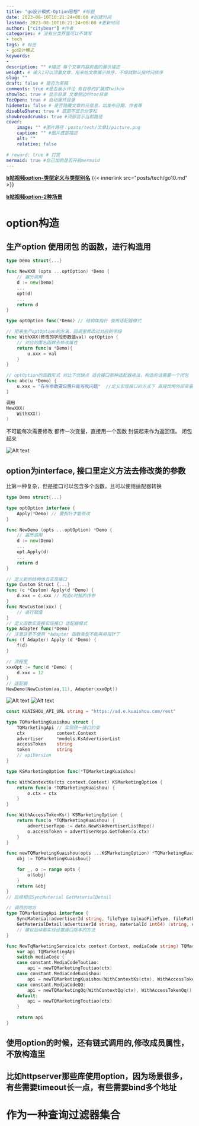 ```yaml
---
title: "go设计模式-Option思想" #标题
date: 2023-08-10T10:21:24+08:00 #创建时间
lastmod: 2023-08-10T10:21:24+08:00 #更新时间
author: ["citybear"] #作者
categories: # 没有分类界面可以不填写
- tech
tags: # 标签
- go设计模式
keywords: 
- 
description: "" #描述 每个文章内容前面的展示描述
weight: # 输入1可以顶置文章，用来给文章展示排序，不填就默认按时间排序
slug: ""
draft: false # 是否为草稿
comments: true #是否展示评论 有自带的扩展成twikoo
showToc: true # 显示目录 文章侧边栏toc目录
TocOpen: true # 自动展开目录
hidemeta: false # 是否隐藏文章的元信息，如发布日期、作者等
disableShare: true # 底部不显示分享栏
showbreadcrumbs: true #顶部显示当前路径
cover:
    image: "" #图片路径：posts/tech/文章1/picture.png
    caption: "" #图片底部描述
    alt: ""
    relative: false

# reward: true # 打赏
mermaid: true #自己加的是否开启mermaid
---
```


**[b站视频option-类型定义与类型别名](https://www.bilibili.com/video/BV1Mg4y1R7Jf)**
{{< innerlink src="posts/tech/go10.md" >}}  

**[b站视频option-2种场景](https://www.bilibili.com/video/BV16G411C7Cb)**

# option构造

## 生产option 使用闭包 的函数，进行构造用
``` go
type Demo struct{...}

func NewXXX (opts ...optOption) *Demo {
    // 遍历调用
    d := new(Demo)
    ...
    opt(d)
    ...
    return d
}

type optOption func(*Demo) // 结构体指针 使用适配器模式

// 用来生产optOption的方法，回调里修改过对应的字段
func WithXXX(修改的字段参数值val) optOption {
    // 对应的匿名函数去修改属性
    return func(u *Demo){
        u.xxx = val
    }
}

// optOption的函数形式 对比下优缺点 适合接口那种适配器用法，构造的话需要一个闭包
func abc(u *Demo) {
    u.xxx = "存在参数要设置只能写死问题"  //定义实现接口的方式下 直接饮用外部变量
}

调用
NewXXX(
    WithXXX()
)

```
不可能每次需要修改 都传一次变量，直接用一个函数 封装起来作为返回值。 闭包起来

![Alt text](image.png)

## option为interface, 接口里定义方法去修改类的参数
比第一种复杂，但是接口可以包含多个函数，且可以使用适配器转换
``` go
type Demo struct{...}

type optOption interface {
    Apply(*Demo) // 要指针才能修改
}

func NewDemo (opts ...optOption) *Demo {
    // 遍历调用
    d := new(Demo)
    ...
    opt.Apply(d)
    ...
    return d
}

// 定义新的结构体去实现接口
type Custom Struct {...}
func (c *Custom) Apply(d *Demo) {
    d.xxx = c.xxx // 构造c时候的传参
}
func NewCustom(xxx) {
    // 进行赋值
}
// 定义函数实直接实现接口 适配器模式
type Adapter func(*Demo)
// 注意这里不使用 *Adapter 函数类型不能再用指针了
func (f Adapter) Apply (d *Demo) {
    f(d)
}

// 流程里
xxxOpt := func(d *Demo) {
    d.xxx = 12
}
// 适配器
NewDemo(NewCustom(aa,11), Adapter(xxxOpt))
```

![Alt text](image2.png)
![Alt text](image3.png)

``` go
const KUAISHOU_API_URL string = "https://ad.e.kuaishou.com/rest"

type TQMarketingKuaishou struct {
	TQMarketingApi // 实现统一接口约束
	ctx            context.Context
	advertiser     *models.KsAdvertiserList
	accessToken    string
	token          string
	// apiVersion
}

type KSMarketingOption func(*TQMarketingKuaishou)

func WithContextKs(ctx context.Context) KSMarketingOption {
	return func(o *TQMarketingKuaishou) {
		o.ctx = ctx
	}
}

func WithAccessTokenKs() KSMarketingOption {
	return func(o *TQMarketingKuaishou) {
		advertiserRepo := data.NewKsAdvertiserListRepo()
		o.accessToken = advertiserRepo.GetToken(o.ctx)
	}
}

func newTQMarketingKuaishou(opts ...KSMarketingOption) *TQMarketingKuaishou {
	obj := TQMarketingKuaishou{}

	for _, o := range opts {
		o(&obj)
	}
	return &obj
}
// 后续相应SyncMaterial GetMaterialDetail
``` 

``` go
// 调用的地方
type TQMarketingApi interface {
	SyncMaterial(advertiserId string, fileType UploadFileType, filePath string, fileName string) (string, error)
	GetMaterialDetail(advertiserId string, materialId int64) (string, error)
	// 建议后续都实现设置接口版本的方法
}

func NewTqMarketingService(ctx context.Context, mediaCode string) TQMarketingApi {
	var api TQMarketingApi
	switch mediaCode {
	case constant.MediaCodeToutiao:
		api = newTQMarketingToutiao(ctx)
	case constant.MediaCodeKuaishou:
		api = newTQMarketingKuaishou(WithContextKs(ctx), WithAccessTokenKs())
	case constant.MediaCodeQQ:
		api = newTQMarketingQq(WithContextQq(ctx), WithAccessTokenQq(), WithVersionQq(QQ_API_VERSION_1_3))
	default:
		api = newTQMarketingToutiao(ctx)
	}

	return api
}

```

## 使用option的时候，还有链式调用的,修改成员属性，不放构造里
## 比如httpserver那些库使用option，因为场景很多，有些需要timeout长一点，有些需要bind多个地址

# 作为一种查询过滤器集合
